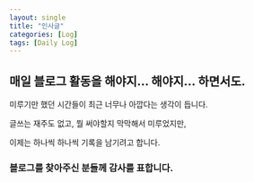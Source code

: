```yaml
---
layout: single
title: "인사글"
categories: [Log]
tags: [Daily Log]
---
```

## 매일 블로그 활동을 해야지... 해야지... 하면서도.
미루기만 했던 시간들이 최근 너무나 아깝다는 생각이 듭니다.

글쓰는 재주도 없고, 뭘 써야할지 막막해서 미루었지만,

이제는 하나씩 하나씩 기록을 남기려고 합니다.

### 블로그를 찾아주신 분들께 감사를 표합니다.
